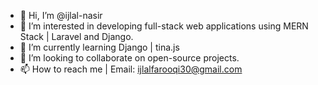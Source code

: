 - 👋 Hi, I’m @ijlal-nasir
- 👀 I’m interested in developing full-stack web applications using MERN Stack | Laravel and Django.
- 🌱 I’m currently learning Django | tina.js
- 💞️ I’m looking to collaborate on open-source projects.
- 📫 How to reach me | Email: ijlalfarooqi30@gmail.com

<!---
ijlal-nasir/ijlal-nasir is a ✨ special ✨ repository because its `README.md` (this file) appears on your GitHub profile.
You can click the Preview link to take a look at your changes.
--->
